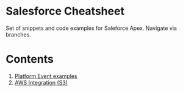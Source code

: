 # Salesforce Cheatsheet
Set of snippets and code examples for Saleforce Apex. 
Navigate via branches.

# Contents
1. [Platform Event examples](https://github.com/DzHolub/salesforce-cheatsheet/tree/platform-events/)
2. [AWS Integration (S3)](https://github.com/DzHolub/salesforce-cheatsheet/tree/aws-integration)
